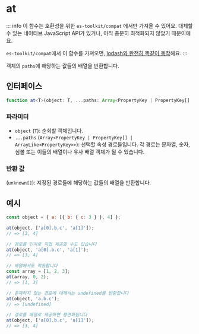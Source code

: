 # at

::: info
이 함수는 호환성을 위한 `es-toolkit/compat` 에서만 가져올 수 있어요. 대체할 수 있는 네이티브 JavaScript API가 있거나, 아직 충분히 최적화되지 않았기 때문이에요.

`es-toolkit/compat`에서 이 함수를 가져오면, [lodash와 완전히 똑같이 동작](../../../compatibility.md)해요.
:::

객체의 `paths`에 해당하는 값들의 배열을 반환합니다.

## 인터페이스

```typescript
function at<T>(object: T, ...paths: Array<PropertyKey | PropertyKey[] | ArrayLike<PropertyKey>>): unknown[];
```

### 파라미터

- `object` (`T`): 순회할 객체입니다.
- `...paths` (`Array<PropertyKey | PropertyKey[] | ArrayLike<PropertyKey>>`): 선택할 속성 경로들입니다. 각 경로는 문자열, 숫자, 심볼 또는 이들의 배열이나 유사 배열 객체가 될 수 있습니다.

### 반환 값

(`unknown[]`): 지정된 경로들에 해당하는 값들의 배열을 반환합니다.

## 예시

```js
const object = { a: [{ b: { c: 3 } }, 4] };

at(object, ['a[0].b.c', 'a[1]']);
// => [3, 4]

// 경로를 인자로 직접 제공할 수도 있습니다
at(object, 'a[0].b.c', 'a[1]');
// => [3, 4]

// 배열에서도 작동합니다
const array = [1, 2, 3];
at(array, 0, 2);
// => [1, 3]

// 존재하지 않는 경로에 대해서는 undefined를 반환합니다
at(object, 'a.b.c');
// => [undefined]

// 경로를 배열로 제공하면 평면화됩니다
at(object, ['a[0].b.c', 'a[1]']);
// => [3, 4]
```
